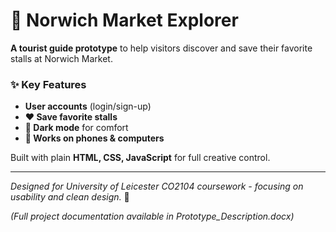 # 🏪 Norwich Market Explorer  

**A tourist guide prototype** to help visitors discover and save their favorite stalls at Norwich Market.  

### ✨ Key Features  
- **User accounts** (login/sign-up)  
- **❤️ Save favorite stalls**  
- **🌙 Dark mode** for comfort  
- **📱 Works on phones & computers**  

Built with plain **HTML, CSS, JavaScript** for full creative control.  

---

*Designed for University of Leicester CO2104 coursework - focusing on usability and clean design.* 🎯  

*(Full project documentation available in Prototype_Description.docx)*
